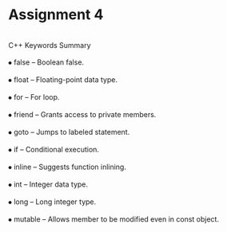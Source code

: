 <h1>Assignment 4</h1>
<br> 
C++ Keywords Summary </br>
<br>⦁	false – Boolean false.</br>
<br>⦁	float – Floating-point data type.</br>
<br>⦁	for – For loop.</br>
<br>⦁	friend – Grants access to private members.</br>
<br>⦁	goto – Jumps to labeled statement.</br>
<br>⦁	if – Conditional execution.</br>
<br>⦁	inline – Suggests function inlining.</br>
<br>⦁	int – Integer data type.</br>
<br>⦁	long – Long integer type.</br>
<br>⦁	mutable – Allows member to be modified even in const object.</br>
